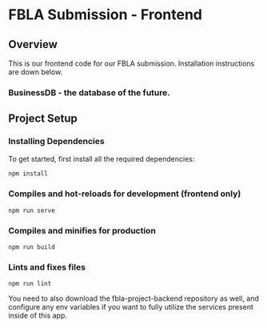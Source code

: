 # FBLA Submission - Frontend

## Overview
This is our frontend code for our FBLA submission. Installation instructions are down below.

### BusinessDB - the database of the future.

## Project Setup

### Installing Dependencies
To get started, first install all the required dependencies:
```bash
npm install
```

### Compiles and hot-reloads for development (frontend only)
```
npm run serve
```

### Compiles and minifies for production
```
npm run build
```

### Lints and fixes files
```
npm run lint
```

You need to also download the fbla-project-backend repository as well, and configure any env variables if you want to fully utilize the services present inside of this app.
